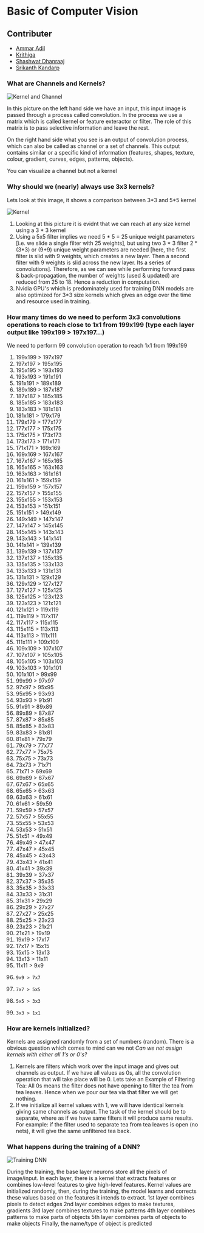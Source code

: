 # Basic of Computer Vision

## Contributer
* [Ammar Adil](https://github.com/adilsammar)
* [Krithiga](https://github.com/BottleSpink)
* [Shashwat Dhanraaj](https://github.com/sdhanraaj12)
* [Srikanth Kandarp](https://github.com/Srikanth-Kandarp)

### What are Channels and Kernels? 

![Kernel and Channel](kc.png)

In this picture on the left hand side we have an input, this input image is passed through a process called convolution. In the process we use a matrix which is called kernel or feature exteractor or filter. The role of this matrix is to pass selective information and leave the rest. 

On the right hand side what you see is an output of convolution process, which can also be called as channel or a set of channels. This output contains similar or a specific kind of information (features, shapes, texture, colour, gradient, curves, edges, patterns, objects). 

You can visualize a channel but not a kernel

### Why should we (nearly) always use 3x3 kernels?

Lets look at this image, it shows a comparison between 3\*3 and 5\*5 kernel

![Kernel](5_5_vs_3_3.png)

1. Looking at this picture it is evidnt that we can reach at any size kernel using a 3 * 3 kernel
2. Using a 5x5 filter implies we need 5 * 5 = 25 unique weight parameters [i.e. we slide a single filter with 25 weights], but using two 3 * 3 filter 2 * (3*3) or (9+9) unique weight parameters are needed [here, the first filter is slid with 9 weights, which creates a new layer. Then a second filter with 9 weights is slid across the new layer. Its a series of convolutions]. Therefore, as we can see while performing forward pass & back-propagation, the number of weights (used & updated) are reduced from 25 to 18. Hence a reduction in computation.
3. Nvidia GPU's which is predominately used for training DNN models are also optimized for 3*3 size kernels which gives an edge over the time and resource used in training.

### How many times do we need to perform 3x3 convolutions operations to reach close to 1x1 from 199x199 (type each layer output like 199x199 > 197x197...)

We need to perform 99 convolution operation to reach 1x1 from 199x199

1.	199x199 > 197x197
2.	197x197 > 195x195
3.	195x195 > 193x193
4.	193x193 > 191x191
5.	191x191 > 189x189
6.	189x189 > 187x187
7.	187x187 > 185x185
8.	185x185 > 183x183
9.	183x183 > 181x181
10.	181x181 > 179x179
11.	179x179 > 177x177
12.	177x177 > 175x175
13.	175x175 > 173x173
14.	173x173 > 171x171
15.	171x171 > 169x169
16.	169x169 > 167x167
17.	167x167 > 165x165
18.	165x165 > 163x163
19.	163x163 > 161x161
20.	161x161 > 159x159
21.	159x159 > 157x157
22.	157x157 > 155x155
23.	155x155 > 153x153
24.	153x153 > 151x151
25.	151x151 > 149x149
26.	149x149 > 147x147
27.	147x147 > 145x145
28.	145x145 > 143x143
29.	143x143 > 141x141
30.	141x141 > 139x139
31.	139x139 > 137x137
32.	137x137 > 135x135
33.	135x135 > 133x133
34.	133x133 > 131x131
35.	131x131 > 129x129
36.	129x129 > 127x127
37.	127x127 > 125x125
38.	125x125 > 123x123
39.	123x123 > 121x121
40.	121x121 > 119x119
41.	119x119 > 117x117
42.	117x117 > 115x115
43.	115x115 > 113x113
44.	113x113 > 111x111
45.	111x111 > 109x109
46.	109x109 > 107x107
47.	107x107 > 105x105
48.	105x105 > 103x103
49.	103x103 > 101x101
50.	101x101 > 99x99
51.	  99x99 > 97x97
52.	  97x97 > 95x95
53.	  95x95 > 93x93
54.	  93x93 > 91x91
55.	  91x91 > 89x89
56.	  89x89 > 87x87
57.	  87x87 > 85x85
58.	  85x85 > 83x83
59.	  83x83 > 81x81
60.	  81x81 > 79x79
61.	  79x79 > 77x77
62.	  77x77 > 75x75
63.	  75x75 > 73x73
64.	  73x73 > 71x71
65.	  71x71 > 69x69
66.	  69x69 > 67x67
67.	  67x67 > 65x65
68.	  65x65 > 63x63
69.	  63x63 > 61x61
70.	  61x61 > 59x59
71.	  59x59 > 57x57
72.	  57x57 > 55x55
73.	  55x55 > 53x53
74.	  53x53 > 51x51
75.	  51x51 > 49x49
76.	  49x49 > 47x47
77.	  47x47 > 45x45
78.	  45x45 > 43x43
79.	  43x43 > 41x41
80.	  41x41 > 39x39
81.	  39x39 > 37x37
82.	  37x37 > 35x35
83.	  35x35 > 33x33
84.	  33x33 > 31x31
85.	  31x31 > 29x29
86.	  29x29 > 27x27
87.	  27x27 > 25x25
88.	  25x25 > 23x23
89.	  23x23 > 21x21
90.	  21x21 > 19x19
91.	  19x19 > 17x17
92.	  17x17 > 15x15
93.	  15x15 > 13x13
94.	  13x13 > 11x11
95.	  11x11 > 9x9
96.	    9x9 > 7x7
97.	    7x7 > 5x5
98.	    5x5 > 3x3
99.	    3x3 > 1x1


### How are kernels initialized? 

Kernels are assigned randomly from a set of numbers (random). There is a obvious question which comes to mind can we not *Can we not assign kernels with either all 1's or 0's?* 

1. Kernels are filters which work over the input image and gives out channels as output. If we have all values as 0s, all the convolution operation that will take place will be 0. Lets take an Example of Filtering Tea: All 0s means the filter does not have opening to filter the tea from tea leaves. Hence when we pour our tea via that filter we will get nothing.
2. If we initialize all kernel values with 1, we will have identical kernels giving same channels as output. The task of the kernel should be to separate, where as if we have same filters it will produce same results. For example: if the filter used to separate tea from tea leaves is open (no nets), it will give the same unfiltered tea back.


### What happens during the training of a DNN?

![Training DNN](dnn_process.png)

During the training, the base layer neurons store all the pixels of image/input.
In each layer, there is a kernel that extracts features or combines low-level features to give high-level features.
Kernel values are initialized randomly, then, during the training, the model learns and corrects these values based on the features it intends to extract.
1st layer combines pixels to detect edges
2nd layer combines edges to make textures, gradients
3rd layer combines textures to make patterns
4th layer combines patterns to make parts of objects
5th layer combines parts of objects to make objects
Finally, the name/type of object is predicted